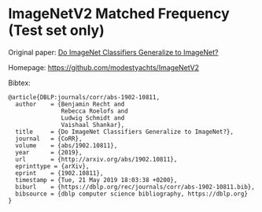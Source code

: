 # ImageNetV2 Matched Frequency (Test set only)

Original paper: [Do ImageNet Classifiers Generalize to ImageNet?](https://arxiv.org/abs/1902.10811)

Homepage: https://github.com/modestyachts/ImageNetV2

Bibtex:
```
@article{DBLP:journals/corr/abs-1902-10811,
  author    = {Benjamin Recht and
               Rebecca Roelofs and
               Ludwig Schmidt and
               Vaishaal Shankar},
  title     = {Do ImageNet Classifiers Generalize to ImageNet?},
  journal   = {CoRR},
  volume    = {abs/1902.10811},
  year      = {2019},
  url       = {http://arxiv.org/abs/1902.10811},
  eprinttype = {arXiv},
  eprint    = {1902.10811},
  timestamp = {Tue, 21 May 2019 18:03:38 +0200},
  biburl    = {https://dblp.org/rec/journals/corr/abs-1902-10811.bib},
  bibsource = {dblp computer science bibliography, https://dblp.org}
}
```